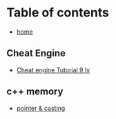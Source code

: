 # Table of contents

* [home](README.md)

## Cheat Engine

* [Cheat engine Tutorial 9 lv](<README (1).md>)

## c++ memory

* [pointer & casting](c++-memory/pointer-and-casting.md)

